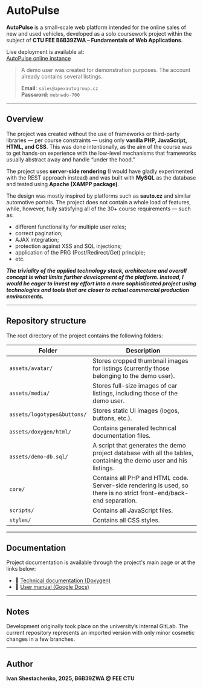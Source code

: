 # AutoPulse

**AutoPulse** is a small-scale web platform intended for the online sales of new and used vehicles, developed as a solo coursework project within the subject of **CTU FEE B6B39ZWA – Fundamentals of Web Applications**.

Live deployment is available at:  
[AutoPulse online instance](https://zwa.toad.cz/~shestiva/autopulse/core/index.php)

> A demo user was created for demonstration purposes. The account already contains several listings.
> 
> **Email:** `sales@apexautogroup.cz`  
> **Password:** `mebnwdo-700`

---

## Overview

The project was created without the use of frameworks or third-party libraries — per course constraints — using only **vanilla PHP, JavaScript, HTML, and CSS**. This was done intentionally, as the aim of the course was to get hands-on experience with the low-level mechanisms that frameworks usually abstract away and handle “under the hood.”

The project uses **server-side rendering** (I would have gladly experimented with the REST approach instead) and was built with **MySQL** as the database and tested using **Apache (XAMPP package)**.


The design was mostly inspired by platforms such as **sauto.cz** and similar automotive portals. The project does not contain a whole load of features, while, however, fully satisfying all of the 30+ course requirements — such as:

- different functionality for multiple user roles;  
- correct pagination;  
- AJAX integration;  
- protection against XSS and SQL injections;  
- application of the PRG (Post/Redirect/Get) principle;
- etc.

***The triviality of the applied technology stack, architecture and overall concept is what limits further development of the platform. 
Instead, I would be eager to invest my effort into a more sophisticated project using technologies and tools that are closer to actual commercial production environments.***

---

## Repository structure

The root directory of the project contains the following folders:

| Folder               | Description |
|----------------------|-------------|
| `assets/avatar/`            | Stores cropped thumbnail images for listings (currently those belonging to the demo user). |
| `assets/media/`             | Stores full-size images of car listings, including those of the demo user. |
| `assets/logotypes&buttons/` | Stores static UI images (logos, buttons, etc.). |
| `assets/doxygen/html/`      | Contains generated technical documentation files. |
| `assets/demo-db.sql/`           | A script that generates the demo project database with all the tables, containing the demo user and his listings. |
| `core/`              | Contains all PHP and HTML code. Server-side rendering is used, so there is no strict front-end/back-end separation. |
| `scripts/`           | Contains all JavaScript files. |
| `styles/`            | Contains all CSS styles. |

---

## Documentation

Project documentation is available through the project's main page or at the links below:

- 📘 [Technical documentation (Doxygen)](https://zwa.toad.cz/~shestiva/autopulse/core/doxygen/html/index.html)  
- 📙 [User manual (Google Docs)](https://docs.google.com/document/d/1STvj4TltSsuezUdh32gKZRyjmus9_iT-h9owhwQnyis/edit?usp=sharing)

---

## Notes

Development originally took place on the university’s internal GitLab. The current repository represents an imported version with only minor cosmetic changes in a few branches.

---

## Author

**Ivan Shestachenko, 2025, B6B39ZWA @ FEE CTU**
